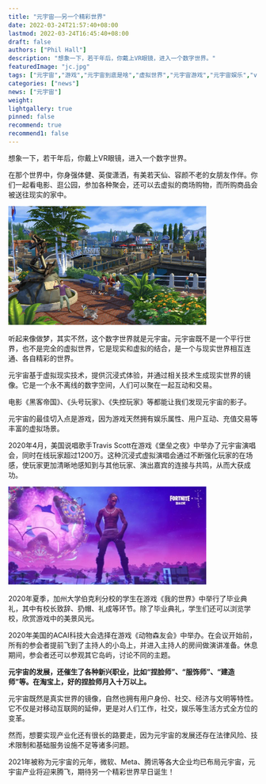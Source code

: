 ```yaml
---
title: "元宇宙——另一个精彩世界"
date: 2022-03-24T21:57:40+08:00
lastmod: 2022-03-24T16:45:40+08:00
draft: false
authors: ["Phil Hall"]
description: "想象一下，若干年后，你戴上VR眼镜，进入一个数字世界。"
featuredImage: "jc.jpg"
tags: ["元宇宙","游戏","元宇宙到底是啥","虚拟世界","元宇宙游戏","元宇宙娱乐","vr"]
categories: ["news"]
news: ["元宇宙"]
weight: 
lightgallery: true
pinned: false
recommend: true
recommend1: false
---
```



想象一下，若干年后，你戴上VR眼镜，进入一个数字世界。

在那个世界中，你身强体健、英俊潇洒，有美若天仙、容颜不老的女朋友作伴。你们一起看电影、逛公园，参加各种聚会，还可以去虚拟的商场购物，而所购商品会被送往现实的家中。



![元宇宙 另一个精彩世界](jc.jpg)



听起来像做梦，其实不然，这个数字世界就是元宇宙。元宇宙既不是一个平行世界，也不是完全的虚拟世界，它是现实和虚拟的结合，是一个与现实世界相互连通、各自精彩的世界。

元宇宙基于虚拟现实技术，提供沉浸式体验，并通过相关技术生成现实世界的镜像。它是一个永不离线的数字空间，人们可以聚在一起互动和交易。

电影《黑客帝国》、《头号玩家》、《失控玩家》等都能让我们发现元宇宙的影子。

元宇宙的最佳切入点是游戏，因为游戏天然拥有娱乐属性、用户互动、充值交易等丰富的虚拟场景。

2020年4月，美国说唱歌手Travis Scott在游戏《堡垒之夜》中举办了元宇宙演唱会，同时在线玩家超过1200万。这种沉浸式虚拟演唱会通过不断强化玩家的在场感，使玩家更加清晰地感知到与其他玩家、演出嘉宾的连接与共鸣，从而大获成功。



![元宇宙 另一个精彩世界](sj.png)



2020年夏季，加州大学伯克利分校的学生在游戏《我的世界》中举行了毕业典礼，其中有校长致辞、扔帽、礼成等环节。除了毕业典礼，学生们还可以浏览学校，欣赏游戏中的美景风光。

2020年美国的ACAI科技大会选择在游戏《动物森友会》中举办。在会议开始前，所有的参会者提前飞到了主持人的小岛上，并进入主持人的房间做演讲准备。休息期间，参会者还可以参观其它岛屿，讨论不同的主题。

**元宇宙的发展，还催生了各种新兴职业，比如“捏脸师”、“服饰师”、“建造师”等。在淘宝上，好的捏脸师月入十万以上。** 

元宇宙既然是真实世界的镜像，自然也拥有用户身份、社交、经济与文明等特性。它不仅是对移动互联⽹的延伸，更是对⼈们⼯作，社交，娱乐等⽣活⽅式全⽅位的变⾰。

然而，想要实现产业化还有很长的路要走，因为元宇宙的发展还存在法律风险、技术限制和基础服务设施不足等诸多问题。

2021年被称为元宇宙的元年，微软、Meta、腾讯等各大企业均已布局元宇宙，元宇宙产业将迎来腾飞，期待另一个精彩世界早日诞生！